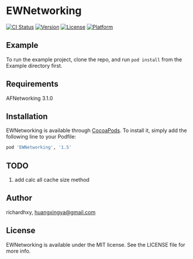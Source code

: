 # EWNetworking

[![CI Status](http://img.shields.io/travis/richardhxy/EWNetworking.svg?style=flat)](https://travis-ci.org/richardhxy/EWNetworking)
[![Version](https://img.shields.io/cocoapods/v/EWNetworking.svg?style=flat)](http://cocoapods.org/pods/EWNetworking)
[![License](https://img.shields.io/cocoapods/l/EWNetworking.svg?style=flat)](http://cocoapods.org/pods/EWNetworking)
[![Platform](https://img.shields.io/cocoapods/p/EWNetworking.svg?style=flat)](http://cocoapods.org/pods/EWNetworking)

## Example

To run the example project, clone the repo, and run `pod install` from the Example directory first.

## Requirements

AFNetworking 3.1.0

## Installation

EWNetworking is available through [CocoaPods](http://cocoapods.org). To install
it, simply add the following line to your Podfile:

```ruby
pod 'EWNetworking', '1.5'
```

## TODO

1. add calc all cache size method

## Author

richardhxy, huangxingya@gmail.com

## License

EWNetworking is available under the MIT license. See the LICENSE file for more info.
